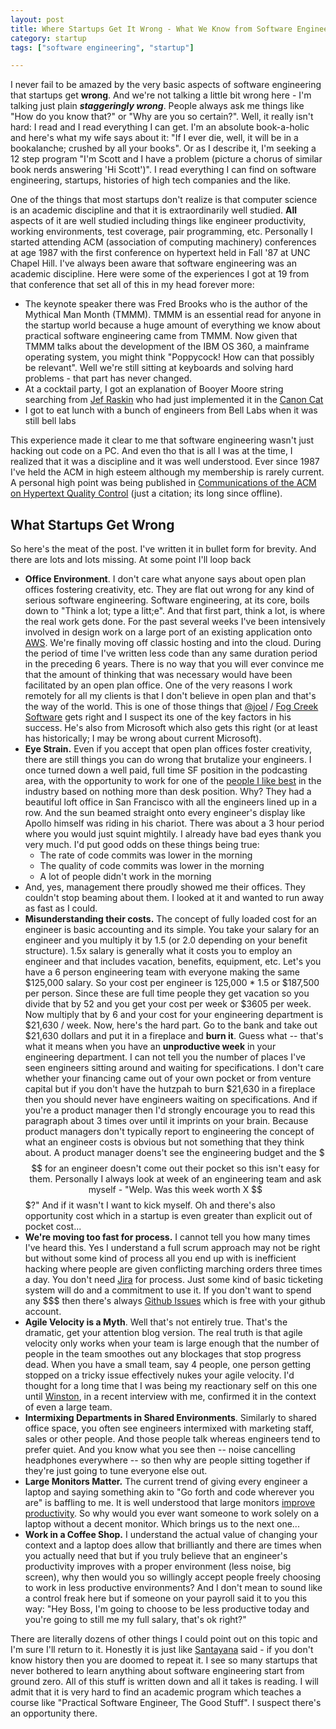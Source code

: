 ```yaml
---
layout: post
title: Where Startups Get It Wrong - What We Know from Software Engineering Research
category: startup
tags: ["software engineering", "startup"]

---
```

I never fail to be amazed by the very basic aspects of software engineering that startups get **wrong**.  And we're not talking a little bit wrong here - I'm talking just plain ***staggeringly wrong***.  People always ask me things like "How do you know that?" or "Why are you so certain?".  Well, it really isn't hard: I read and I read everything I can get.  I'm an absolute book-a-holic and here's what my wife says about it: "If I ever die, well, it will be in a bookalanche; crushed by all your books".  Or as I describe it, I'm seeking a 12 step program "I'm Scott and I have a problem (picture a chorus of similar book nerds answering 'Hi Scott')".  I read everything I can find on software engineering, startups, histories of high tech companies and the like.  

One of the things that most startups don't realize is that computer science is an academic discipline and that it is extraordinarily well studied.  **All** aspects of it are well studied including things like engineer productivity, working environments, test coverage, pair programming, etc.  Personally I started attending ACM (association of computing machinery) conferences at age 1987 with the first conference on hypertext held in Fall '87 at UNC Chapel Hill.  I've always been aware that software engineering was an academic discipline.  Here were some of the experiences I got at 19 from that conference that set all of this in my head forever more:

* The keynote speaker there was Fred Brooks who is the author of the Mythical Man Month (TMMM).  TMMM is an essential read for anyone in the startup world because a huge amount of everything we know about practical software engineering came from TMMM.  Now given that TMMM talks about the development of the IBM OS 360, a mainframe operating system, you might think "Poppycock!  How can that possibly be relevant".  Well we're still sitting at keyboards and solving hard problems - that part has never changed.  
* At a cocktail party, I got an explanation of Booyer Moore string searching from [Jef Raskin](https://en.wikipedia.org/wiki/Jef_Raskin) who had just implemented it in the [Canon Cat](https://en.wikipedia.org/wiki/Canon_Cat)
* I got to eat lunch with a bunch of engineers from Bell Labs when it was still bell labs

This experience made it clear to me that software engineering wasn't just hacking out code on a PC.  And even tho that is all I was at the time, I realized that it was a discipline and it was well understood.  Ever since 1987 I've held the ACM in high esteem although my membership is rarely current.  A personal high point was being published in [Communications of the ACM on Hypertext Quality Control](https://www.interaction-design.org/literature/author/scott-johnson) (just a citation; its long since offline).

## What Startups Get Wrong
So here's the meat of the post.  I've written it in bullet form for brevity.  And there are lots and lots missing.  At some point I'll loop back 

* **Office Environment**.  I don't care what anyone says about open plan offices fostering creativity, etc.  They are flat out wrong for any kind of serious software engineering.  Software engineering, at its core, boils down to "Think a lot; type a litt;e".  And that first part, think a lot, is where the real work gets done.  For the past several weeks I've been intensively involved in design work on a large port of an existing application onto [AWS](http://aws.amazon.com/).  We're finally moving off classic hosting and into the cloud.  During the period of time I've written less code than any same duration period in the preceding 6 years.  There is no way that you will ever convince me that the amount of thinking that was necessary would have been facilitated by an open plan office.  One of the very reasons I work remotely for all my clients is that I don't believe in open plan and that's the way of the world.  This is one of those things that [@joel](https://twitter.com/spolsky) / [Fog Creek Software](http://www.joelonsoftware.com/articles/FieldGuidetoDevelopers.html) gets right and I suspect its one of the key factors in his success.  He's also from Microsoft which also gets this right (or at least has historically; I may be wrong about current Microsoft).
* **Eye Strain.**  Even if you accept that open plan offices foster creativity, there are still things you can do wrong that brutalize your engineers.  I once turned down a well paid, full time SF position in the podcasting area, with the opportunity to work for one of the [people I like best](http://blog.grumet.net/) in the industry based on nothing more than desk position.  Why?  They had a beautiful loft office in San Francisco with all the engineers lined up in a row.  And the sun beamed straight onto every engineer's display like Apollo himself was riding in his chariot.  There was about a 3 hour period where you would just squint mightily.  I already have bad eyes thank you very much.  I'd put good odds on these things being true:
  * The rate of code commits was lower in the morning
  * The quality of code commits was lower in the morning
  * A lot of people didn't work in the morning
* And, yes, management there proudly showed me their offices.  They couldn't stop beaming about them.  I looked at it and wanted to run away as fast as I could.
* <a name="costs"></a>**Misunderstanding their costs.**  The concept of fully loaded cost for an engineer is basic accounting and its simple.  You take your salary for an engineer and you multiply it by 1.5 (or 2.0 depending on your benefit structure).  1.5x salary is generally what it costs you to employ an engineer and that includes vacation, benefits, equipment, etc.  Let's you have a 6 person engineering team with everyone making the same $125,000 salary.  So your cost per engineer is 125,000 * 1.5 or $187,500 per person.  Since these are full time people they get vacation so you divide that by 52 and you get your cost per week or $3605 per week.  Now multiply that by 6 and your cost for your engineering department is $21,630 / week.  Now, here's the hard part.  Go to the bank and take out $21,630 dollars and put it in a fireplace and **burn it**.  Guess what -- that's what it means when you have an **unproductive week** in your engineering department.  I can not tell you the number of places I've seen engineers sitting around and waiting for specifications.  I don't care whether your financing came out of your own pocket or from venture capital but if you don't have the hutzpah to burn $21,630 in a fireplace then you should never have engineers waiting on specifications.  And if you're a product manager then I'd strongly encourage you to read this paragraph about 3 times over until it imprints on your brain.  Because product managers don't typically report to engineering the concept of what an engineer costs is obvious but not something that they think about.  A product manager doens't see the engineering budget and the $$$ for an engineer doesn't come out their pocket so this isn't easy for them.  Personally I always look at week of an engineering team and ask myself - "Welp.  Was this week worth X $$$?"  And if it wasn't I want to kick myself.  Oh and there's also opportunity cost which in a startup is even greater than explicit out of pocket cost...
* **We're moving too fast for process.**  I cannot tell you how many times I've heard this.  Yes I understand a full scrum approach may not be right but without some kind of process all you end up with is inefficient hacking where people are given conflicting marching orders three times a day.  You don't need [Jira](https://www.atlassian.com/software/jira) for process.  Just some kind of basic ticketing system will do and a commitment to use it.  If you don't want to spend any $$$ then there's always [Github Issues](https://guides.github.com/features/issues/) which is free with your github account. 
* **Agile Velocity is a Myth**.  Well that's not entirely true.  That's the dramatic, get your attention blog version.  The real truth is that agile velocity only works when your team is large enough that the number of people in the team smoothes out any blockages that stop progress dead.  When you have a small team, say 4 people, one person getting stopped on a tricky issue effectively nukes your agile velocity.  I'd thought for a long time that I was being my reactionary self on this one until [Winston](http://winstonkotzan.com/), in a recent interview with me, confirmed it in the context of even a large team.
* **Intermixing Departments in Shared Environments**.  Similarly to shared office space, you often see engineers intermixed with marketing staff, sales or other people.  And those people talk whereas engineers tend to prefer quiet.  And you know what you see then -- noise cancelling headphones everywhere -- so then why are people sitting together if they're just going to tune everyone else out.
* **Large Monitors Matter.**  The current trend of giving every engineer a laptop and saying something akin to "Go forth and code wherever you are" is baffling to me.  It is well understood that large monitors [improve productivity](https://gbr.pepperdine.edu/2010/08/three-ways-larger-monitors-can-improve-productivity/).  So why would you ever want someone to work solely on a laptop without a decent monitor.  Which brings us to the next one...
* **Work in a Coffee Shop.**  I understand the actual value of changing your context and a laptop does allow that brilliantly and there are times when you actually need that but if you truly believe that an engineer's productivity improves with a proper environment (less noise, big screen), why then would you so willingly accept people freely choosing to work in less productive environments?  And I don't mean to sound like a control freak here but if someone on your payroll said it to you this way: "Hey Boss, I'm going to choose to be less productive today and you're going to still me my full salary, that's ok right?"

There are literally dozens of other things I could point out on this topic and I'm sure I'll return to it.  Honestly it is just like [Santayana](https://en.wikiquote.org/wiki/George_Santayana) said - if you don't know history then you are doomed to repeat it.  I see so many startups that never bothered to learn anything about software engineering start from ground zero.  All of this stuff is written down and all it takes is reading.  I will admit that it is very hard to find an academic program which teaches a course like "Practical Software Engineer, The Good Stuff".  I suspect there's an opportunity there.